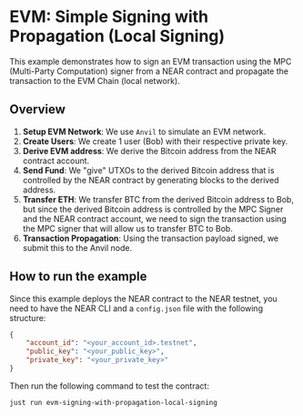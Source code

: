 # EVM: Simple Signing with Propagation (Local Signing)

This example demonstrates how to sign an EVM transaction using the MPC  (Multi-Party Computation) signer from a NEAR contract and propagate the transaction to the EVM Chain (local network).

## Overview

1. **Setup EVM Network**: We use `Anvil` to simulate an EVM network.
2. **Create Users**: We create 1 user (Bob) with their respective private key.
3. **Derive EVM address**: We derive the Bitcoin address from the NEAR contract account.
4. **Send Fund**: We "give" UTXOs to the derived Bitcoin address that is controlled by the NEAR contract by generating blocks to the derived address. 
5. **Transfer ETH**: We transfer BTC from the derived Bitcoin address to Bob, but since the derived Bitcoin address is controlled by the MPC Signer and the NEAR contract account, we need to sign the transaction using the MPC signer that will allow us to transfer BTC to Bob.
6. **Transaction Propagation**: Using the transaction payload signed, we submit this to the Anvil node.

## How to run the example

Since this example deploys the NEAR contract to the NEAR testnet, you need to have the NEAR CLI and a `config.json` file with the following structure:

```json
{
    "account_id": "<your_account_id>.testnet",
    "public_key": "<your_public_key>",
    "private_key": "<your_private_key>"
}
```

Then run the following command to test the contract:

```bash
just run evm-signing-with-propagation-local-signing
```
